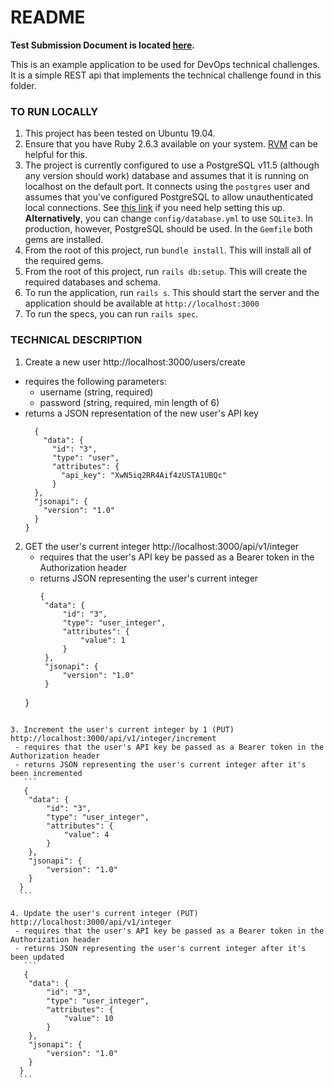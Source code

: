 # README

**Test Submission Document is located [here](README.submission.md).**

This is an example application to be used for DevOps technical challenges. It is
a simple REST api that implements the technical challenge found in this folder.

### TO RUN LOCALLY

1. This project has been tested on Ubuntu 19.04.
2. Ensure that you have Ruby 2.6.3 available on your system. [RVM](https://rvm.io/) can be helpful for this.
3. The project is currently configured to use a PostgreSQL v11.5 (although any version should work)
database and assumes that it is running on localhost on the default port.
It connects using the `postgres` user and assumes that you've configured PostgreSQL
to allow unauthenticated local connections. See [this link](https://www.postgresql.org/docs/11/auth-pg-hba-conf.html)
if you need help setting this up. __Alternatively__, you can change `config/database.yml` to use `SQLite3`. In production, however, PostgreSQL should be used. In the `Gemfile` both gems are installed.
4. From the root of this project, run `bundle install`. This will install all of the required gems.
5. From the root of this project, run `rails db:setup`. This will create the required databases and schema.
6. To run the application, run `rails s`. This should start the server and the application should be available at `http://localhost:3000`
7. To run the specs, you can run `rails spec`.

### TECHNICAL DESCRIPTION

1. Create a new user http://localhost:3000/users/create
  - requires the following parameters:
    - username (string, required)
    - password (string, required, min length of 6)
  - returns a JSON representation of the new user's API key
    ```
      {
        "data": {
          "id": "3",
          "type": "user",
          "attributes": {
            "api_key": "XwN5iq2RR4Aif4zUSTA1UBQc"
          }
      },
      "jsonapi": {
        "version": "1.0"
      }
    }
    ```

2. GET the user's current integer http://localhost:3000/api/v1/integer
   - requires that the user's API key be passed as a Bearer token in the Authorization header
   - returns JSON representing the user's current integer
     ```
     {
      "data": {
          "id": "3",
          "type": "user_integer",
          "attributes": {
              "value": 1
          }
      },
      "jsonapi": {
          "version": "1.0"
      }
    }
  ```

3. Increment the user's current integer by 1 (PUT) http://localhost:3000/api/v1/integer/increment
   - requires that the user's API key be passed as a Bearer token in the Authorization header
   - returns JSON representing the user's current integer after it's been incremented
     ```
     {
      "data": {
          "id": "3",
          "type": "user_integer",
          "attributes": {
              "value": 4
          }
      },
      "jsonapi": {
          "version": "1.0"
      }
    }
    ```

4. Update the user's current integer (PUT) http://localhost:3000/api/v1/integer
   - requires that the user's API key be passed as a Bearer token in the Authorization header
   - returns JSON representing the user's current integer after it's been updated
     ```
     {
      "data": {
          "id": "3",
          "type": "user_integer",
          "attributes": {
              "value": 10
          }
      },
      "jsonapi": {
          "version": "1.0"
      }
    }
    ```
